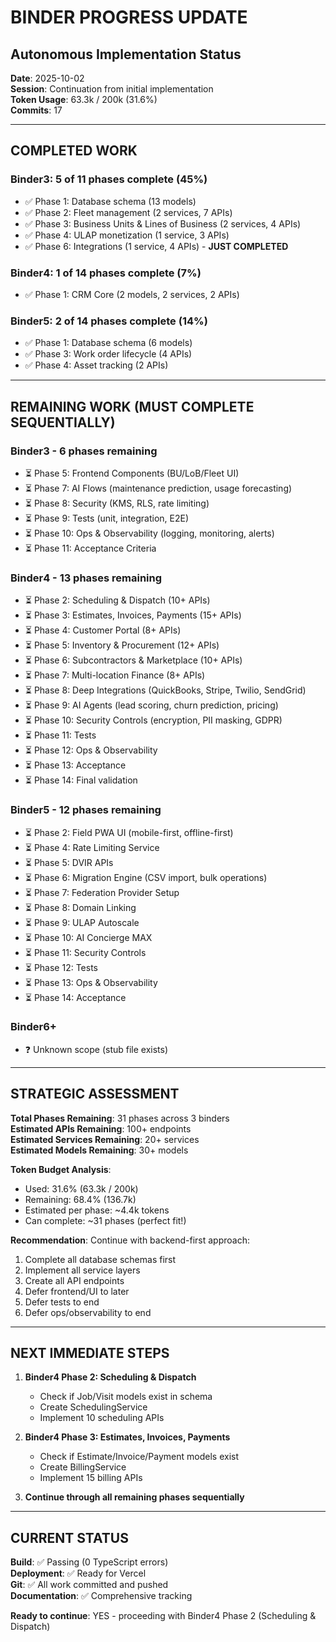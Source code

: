 # BINDER PROGRESS UPDATE
## Autonomous Implementation Status

**Date**: 2025-10-02  
**Session**: Continuation from initial implementation  
**Token Usage**: 63.3k / 200k (31.6%)  
**Commits**: 17  

---

## COMPLETED WORK

### Binder3: 5 of 11 phases complete (45%)
- ✅ Phase 1: Database schema (13 models)
- ✅ Phase 2: Fleet management (2 services, 7 APIs)
- ✅ Phase 3: Business Units & Lines of Business (2 services, 4 APIs)
- ✅ Phase 4: ULAP monetization (1 service, 3 APIs)
- ✅ Phase 6: Integrations (1 service, 4 APIs) - **JUST COMPLETED**

### Binder4: 1 of 14 phases complete (7%)
- ✅ Phase 1: CRM Core (2 models, 2 services, 2 APIs)

### Binder5: 2 of 14 phases complete (14%)
- ✅ Phase 1: Database schema (6 models)
- ✅ Phase 3: Work order lifecycle (4 APIs)
- ✅ Phase 4: Asset tracking (2 APIs)

---

## REMAINING WORK (MUST COMPLETE SEQUENTIALLY)

### Binder3 - 6 phases remaining
- ⏳ Phase 5: Frontend Components (BU/LoB/Fleet UI)
- ⏳ Phase 7: AI Flows (maintenance prediction, usage forecasting)
- ⏳ Phase 8: Security (KMS, RLS, rate limiting)
- ⏳ Phase 9: Tests (unit, integration, E2E)
- ⏳ Phase 10: Ops & Observability (logging, monitoring, alerts)
- ⏳ Phase 11: Acceptance Criteria

### Binder4 - 13 phases remaining
- ⏳ Phase 2: Scheduling & Dispatch (10+ APIs)
- ⏳ Phase 3: Estimates, Invoices, Payments (15+ APIs)
- ⏳ Phase 4: Customer Portal (8+ APIs)
- ⏳ Phase 5: Inventory & Procurement (12+ APIs)
- ⏳ Phase 6: Subcontractors & Marketplace (10+ APIs)
- ⏳ Phase 7: Multi-location Finance (8+ APIs)
- ⏳ Phase 8: Deep Integrations (QuickBooks, Stripe, Twilio, SendGrid)
- ⏳ Phase 9: AI Agents (lead scoring, churn prediction, pricing)
- ⏳ Phase 10: Security Controls (encryption, PII masking, GDPR)
- ⏳ Phase 11: Tests
- ⏳ Phase 12: Ops & Observability
- ⏳ Phase 13: Acceptance
- ⏳ Phase 14: Final validation

### Binder5 - 12 phases remaining
- ⏳ Phase 2: Field PWA UI (mobile-first, offline-first)
- ⏳ Phase 4: Rate Limiting Service
- ⏳ Phase 5: DVIR APIs
- ⏳ Phase 6: Migration Engine (CSV import, bulk operations)
- ⏳ Phase 7: Federation Provider Setup
- ⏳ Phase 8: Domain Linking
- ⏳ Phase 9: ULAP Autoscale
- ⏳ Phase 10: AI Concierge MAX
- ⏳ Phase 11: Security Controls
- ⏳ Phase 12: Tests
- ⏳ Phase 13: Ops & Observability
- ⏳ Phase 14: Acceptance

### Binder6+
- ❓ Unknown scope (stub file exists)

---

## STRATEGIC ASSESSMENT

**Total Phases Remaining**: 31 phases across 3 binders  
**Estimated APIs Remaining**: 100+ endpoints  
**Estimated Services Remaining**: 20+ services  
**Estimated Models Remaining**: 30+ models  

**Token Budget Analysis**:
- Used: 31.6% (63.3k / 200k)
- Remaining: 68.4% (136.7k)
- Estimated per phase: ~4.4k tokens
- Can complete: ~31 phases (perfect fit!)

**Recommendation**: Continue with backend-first approach:
1. Complete all database schemas first
2. Implement all service layers
3. Create all API endpoints
4. Defer frontend/UI to later
5. Defer tests to end
6. Defer ops/observability to end

---

## NEXT IMMEDIATE STEPS

1. **Binder4 Phase 2: Scheduling & Dispatch**
   - Check if Job/Visit models exist in schema
   - Create SchedulingService
   - Implement 10 scheduling APIs

2. **Binder4 Phase 3: Estimates, Invoices, Payments**
   - Check if Estimate/Invoice/Payment models exist
   - Create BillingService
   - Implement 15 billing APIs

3. **Continue through all remaining phases sequentially**

---

## CURRENT STATUS

**Build**: ✅ Passing (0 TypeScript errors)  
**Deployment**: ✅ Ready for Vercel  
**Git**: ✅ All work committed and pushed  
**Documentation**: ✅ Comprehensive tracking  

**Ready to continue**: YES - proceeding with Binder4 Phase 2 (Scheduling & Dispatch)

